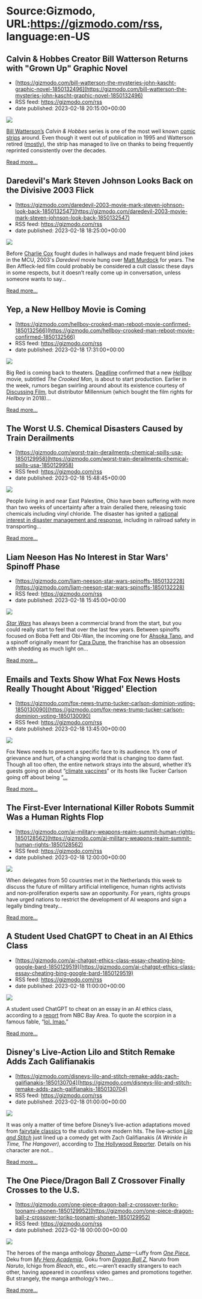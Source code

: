 # Source:Gizmodo, URL:https://gizmodo.com/rss, language:en-US

## Calvin & Hobbes Creator Bill Watterson Returns with "Grown Up" Graphic Novel
 - [https://gizmodo.com/bill-watterson-the-mysteries-john-kascht-graphic-novel-1850132496](https://gizmodo.com/bill-watterson-the-mysteries-john-kascht-graphic-novel-1850132496)
 - RSS feed: https://gizmodo.com/rss
 - date published: 2023-02-18 20:15:00+00:00

<img class="type:primaryImage" src="https://i.kinja-img.com/gawker-media/image/upload/s--ChxTPxuh--/c_fit,fl_progressive,q_80,w_636/989fedc537e27a88ca991f4919e18326.jpg" /><p><a href="https://gizmodo.com/new-bill-watterson-comic-because-we-cant-have-enough-bi-1655423107">Bill Watterson’s</a> <em>Calvin &amp; Hobbes </em>series is one of the most well known <a href="https://gizmodo.com/new-bill-watterson-comic-is-a-simple-but-perfect-celebr-1654987644">comic strips</a> around. Even though it went out of publication in 1995 and Watterson retired (<a href="https://gizmodo.com/the-creator-of-calvin-hobbes-publishes-new-cartoon-af-1531884319">mostly</a>), the strip has managed to live on thanks to being frequently reprinted consistently over the decades.<br /></p><p><a href="https://gizmodo.com/bill-watterson-the-mysteries-john-kascht-graphic-novel-1850132496">Read more...</a></p>

## Daredevil's Mark Steven Johnson Looks Back on the Divisive 2003 Flick
 - [https://gizmodo.com/daredevil-2003-movie-mark-steven-johnson-look-back-1850132547](https://gizmodo.com/daredevil-2003-movie-mark-steven-johnson-look-back-1850132547)
 - RSS feed: https://gizmodo.com/rss
 - date published: 2023-02-18 18:25:00+00:00

<img class="type:primaryImage" src="https://i.kinja-img.com/gawker-media/image/upload/s--2oqe0Yhk--/c_fit,fl_progressive,q_80,w_636/fdfbc9409057f277463b55c9628efd71.jpg" /><p>Before <a href="https://gizmodo.com/charlie-cox-daredevil-born-again-netflix-disney-reboot-1849923473">Charlie Cox</a> fought dudes in hallways and made frequent blind jokes in the MCU, 2003's <em>Daredevil </em>movie hung over <a href="https://gizmodo.com/ben-afflecks-daredevil-is-just-as-terrible-as-you-remem-1766054262">Matt Murdock</a> for years. The Ben Affleck-led film could probably be considered a cult classic these days in some respects, but it doesn’t really come up in conversation, unless someone wants to say…</p><p><a href="https://gizmodo.com/daredevil-2003-movie-mark-steven-johnson-look-back-1850132547">Read more...</a></p>

## Yep, a New Hellboy Movie is Coming
 - [https://gizmodo.com/hellboy-crooked-man-reboot-movie-confirmed-1850132566](https://gizmodo.com/hellboy-crooked-man-reboot-movie-confirmed-1850132566)
 - RSS feed: https://gizmodo.com/rss
 - date published: 2023-02-18 17:31:00+00:00

<img class="type:primaryImage" src="https://i.kinja-img.com/gawker-media/image/upload/s--K2CJFTxg--/c_fit,fl_progressive,q_80,w_636/1f68a7b6bb69cbcfdfeb8382b475abb1.jpg" /><p>Big Red is coming back to theaters. <a href="https://deadline.com/2023/02/hellboy-crooked-man-details-plot-production-millennium-efm-1235264086/" rel="noopener noreferrer" target="_blank">Deadline</a> confirmed that a new <a href="https://gizmodo.com/hellboy-miss-truesdale-comic-mike-mignola-jesse-lonerga-1850118175"><em>Hellboy</em></a> movie, subtitled<em> The Crooked Man, </em>is about to start production. Earlier in the week, rumors began swirling around about its existence courtesy of <a href="https://discussingfilm.net/2023/02/16/new-live-action-hellboy-film-in-the-works-exclusive/" rel="noopener noreferrer" target="_blank">Discussing Film</a>, but distributor Millennium (which bought the film rights for <em>Hellboy </em>in 2018)…</p><p><a href="https://gizmodo.com/hellboy-crooked-man-reboot-movie-confirmed-1850132566">Read more...</a></p>

## The Worst U.S. Chemical Disasters Caused by Train Derailments
 - [https://gizmodo.com/worst-train-derailments-chemical-spills-usa-1850129958](https://gizmodo.com/worst-train-derailments-chemical-spills-usa-1850129958)
 - RSS feed: https://gizmodo.com/rss
 - date published: 2023-02-18 15:48:45+00:00

<img class="type:primaryImage" src="https://i.kinja-img.com/gawker-media/image/upload/s--IpChqfZ7--/c_fit,fl_progressive,q_80,w_636/c6fc482d31d86ba08780730ca9ccf2a2.jpg" /><p>People living in and near East Palestine, Ohio have been suffering with more than two weeks of uncertainty after a train derailed there, releasing toxic chemicals including vinyl chloride. The disaster has ignited a <a href="https://gizmodo.com/ohio-toxic-train-derailment-misinformation-conspiracies-1850119412">national interest in disaster management and response</a>, including in railroad safety in transporting…</p><p><a href="https://gizmodo.com/worst-train-derailments-chemical-spills-usa-1850129958">Read more...</a></p>

## Liam Neeson Has No Interest in Star Wars' Spinoff Phase
 - [https://gizmodo.com/liam-neeson-star-wars-spinoffs-1850132228](https://gizmodo.com/liam-neeson-star-wars-spinoffs-1850132228)
 - RSS feed: https://gizmodo.com/rss
 - date published: 2023-02-18 15:45:00+00:00

<img class="type:primaryImage" src="https://i.kinja-img.com/gawker-media/image/upload/s--XMX53tEc--/c_fit,fl_progressive,q_80,w_636/104a39e95b5f4291519b5c6992b80b50.jpg" /><p><em> <a href="https://gizmodo.com/star-wars-mandalorian-ahsoka-bad-batch-predictions-2023-1849924264">Star Wars</a> </em>has always been a commercial brand from the start, but you could really start to feel that over the last few years. Between spinoffs focused on Boba Fett and Obi-Wan, the incoming one for <a href="https://gizmodo.com/star-wars-ahsoka-just-added-a-spider-verse-director-1848771251">Ahsoka Tano</a>, and a spinoff originally meant for <a href="https://gizmodo.com/every-canceled-or-re-worked-disney-star-wars-project-1849773778/slides/12">Cara Dune</a>, the franchise has an obsession with shedding as much light on…</p><p><a href="https://gizmodo.com/liam-neeson-star-wars-spinoffs-1850132228">Read more...</a></p>

## Emails and Texts Show What Fox News Hosts Really Thought About 'Rigged' Election
 - [https://gizmodo.com/fox-news-trump-tucker-carlson-dominion-voting-1850130090](https://gizmodo.com/fox-news-trump-tucker-carlson-dominion-voting-1850130090)
 - RSS feed: https://gizmodo.com/rss
 - date published: 2023-02-18 13:45:00+00:00

<img class="type:primaryImage" src="https://i.kinja-img.com/gawker-media/image/upload/s--hSXBMtOv--/c_fit,fl_progressive,q_80,w_636/1dfcc9d32009701a636d269b8baeddc0.jpg" /><p>Fox News needs to present a specific face to its audience. It’s one of grievance and hurt, of a changing world that is changing too damn fast. Though all too often, the entire network strays into the absurd, whether it’s guests going on about “<a href="https://gizmodo.com/tucker-carlson-joe-bastardi-climate-vaccines-1849893515">climate vaccines</a>” or its hosts like Tucker Carlson going off about being “<a href="https://gizmodo.com/tucker-carlson-m-ms-fox-news-1850020082">…</a></p><p><a href="https://gizmodo.com/fox-news-trump-tucker-carlson-dominion-voting-1850130090">Read more...</a></p>

## The First-Ever International Killer Robots Summit Was a Human Rights Flop
 - [https://gizmodo.com/ai-military-weapons-reaim-summit-human-rights-1850128562](https://gizmodo.com/ai-military-weapons-reaim-summit-human-rights-1850128562)
 - RSS feed: https://gizmodo.com/rss
 - date published: 2023-02-18 12:00:00+00:00

<img class="type:primaryImage" src="https://i.kinja-img.com/gawker-media/image/upload/s--448v5w_M--/c_fit,fl_progressive,q_80,w_636/78d24bfdc4d2dcd1ca3fba10198a68ef.jpg" /><p>When delegates from 50 countries met in the Netherlands this week to discuss the future of military artificial intelligence, human rights activists and non-proliferation experts saw an opportunity. For years, rights groups have urged nations to restrict the development of AI weapons and sign a legally binding treaty…</p><p><a href="https://gizmodo.com/ai-military-weapons-reaim-summit-human-rights-1850128562">Read more...</a></p>

## A Student Used ChatGPT to Cheat in an AI Ethics Class
 - [https://gizmodo.com/ai-chatgpt-ethics-class-essay-cheating-bing-google-bard-1850129519](https://gizmodo.com/ai-chatgpt-ethics-class-essay-cheating-bing-google-bard-1850129519)
 - RSS feed: https://gizmodo.com/rss
 - date published: 2023-02-18 11:00:00+00:00

<img class="type:primaryImage" src="https://i.kinja-img.com/gawker-media/image/upload/s--ehlcOPOM--/c_fit,fl_progressive,q_80,w_636/a2dae933908df8079739cf08dc504da4.jpg" /><p>A student used ChatGPT to cheat on an essay in an AI ethics class, according to a <a href="https://www.nbcbayarea.com/investigations/chatgpt-artificial-intelligence-schools-silicon-valley/3159151/" rel="noopener noreferrer" target="_blank">report</a> from NBC Bay Area. To quote the scorpion in a famous fable, “<a href="https://knowyourmeme.com/photos/2184135-scorpion-and-frog" rel="noopener noreferrer" target="_blank">lol. lmao.</a>”<br /></p><p><a href="https://gizmodo.com/ai-chatgpt-ethics-class-essay-cheating-bing-google-bard-1850129519">Read more...</a></p>

## Disney's Live-Action Lilo and Stitch Remake Adds Zach Galifianakis
 - [https://gizmodo.com/disneys-lilo-and-stitch-remake-adds-zach-galifianakis-1850130704](https://gizmodo.com/disneys-lilo-and-stitch-remake-adds-zach-galifianakis-1850130704)
 - RSS feed: https://gizmodo.com/rss
 - date published: 2023-02-18 01:00:00+00:00

<img class="type:primaryImage" src="https://i.kinja-img.com/gawker-media/image/upload/s--gu_K5ku1--/c_fit,fl_progressive,q_80,w_636/d81054f3ea3ee43e47db81dd05e6af5a.jpg" /><p>It was only a matter of time before Disney’s live-action adaptations moved from <a href="https://gizmodo.com/disney-little-mermaid-first-look-melissa-mccarthy-ursul-1850118901">fairytale classics</a> to the studio’s more modern hits. The live-action <a href="https://gizmodo.com/disney-live-action-lilo-stitch-director-marcel-shell-1849180235"><em>Lilo and Stitch</em></a> just lined up a comedy get with Zach Galifianakis <em>(A Wrinkle in Time, The Hangover)</em>, according to <a href="https://www.hollywoodreporter.com/movies/movie-news/lilo-and-stitch-live-action-movie-remake-zach-galifianakis-1235328908/" rel="noopener noreferrer" target="_blank">The Hollywood Reporter</a>. Details on his character are not…</p><p><a href="https://gizmodo.com/disneys-lilo-and-stitch-remake-adds-zach-galifianakis-1850130704">Read more...</a></p>

## The One Piece/Dragon Ball Z Crossover Finally Crosses to the U.S.
 - [https://gizmodo.com/one-piece-dragon-ball-z-crossover-toriko-toonami-shonen-1850129952](https://gizmodo.com/one-piece-dragon-ball-z-crossover-toriko-toonami-shonen-1850129952)
 - RSS feed: https://gizmodo.com/rss
 - date published: 2023-02-18 00:00:00+00:00

<img class="type:primaryImage" src="https://i.kinja-img.com/gawker-media/image/upload/s--JRx4NLUw--/c_fit,fl_progressive,q_80,w_636/9611a1f4e496093d382ac7e2515c1d49.jpg" /><p>The heroes of the manga anthology <a href="https://gizmodo.com/10-manga-series-to-start-reading-on-the-shonen-jump-app-1842908845"><em>Shonen Jump</em></a>—Luffy from <a href="https://gizmodo.com/one-piece-film-red-anime-movie-review-1849721634"><em>One Piece</em></a>, Deku from <a href="https://gizmodo.com/my-hero-academia-season-6-trailer-2-1849493889"><em>My Hero Academia</em></a>, Goku from <a href="https://gizmodo.com/dragon-ball-super-super-hero-anime-film-review-1849411407"><em>Dragon Ball Z</em></a>, Naruto from <em>Naruto</em>, Ichigo from <em>Bleach</em>, etc., etc.—aren’t exactly strangers to each other, having appeared in countless video games and promotions together. But strangely, the manga anthology’s two…</p><p><a href="https://gizmodo.com/one-piece-dragon-ball-z-crossover-toriko-toonami-shonen-1850129952">Read more...</a></p>

